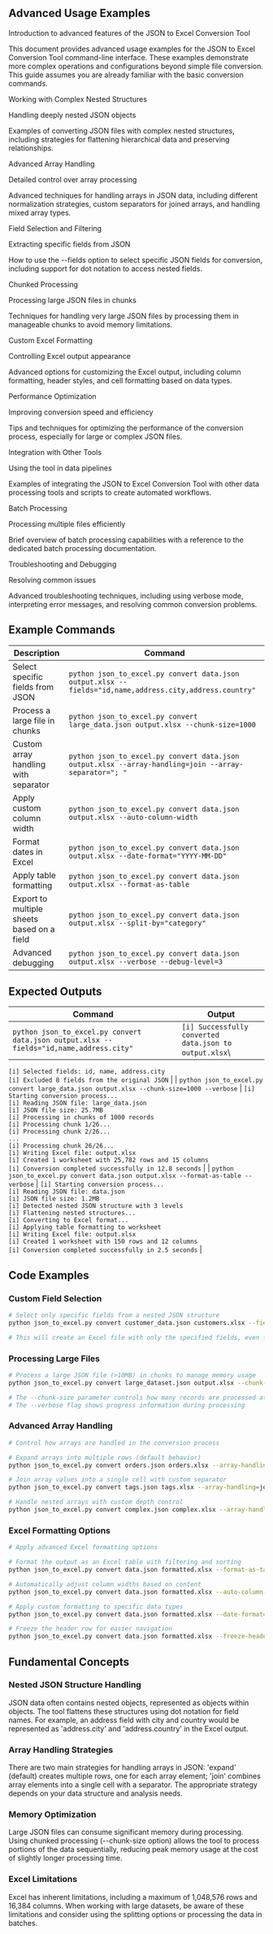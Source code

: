 ## Advanced Usage Examples

Introduction to advanced features of the JSON to Excel Conversion Tool

This document provides advanced usage examples for the JSON to Excel Conversion Tool command-line interface. These examples demonstrate more complex operations and configurations beyond simple file conversion. This guide assumes you are already familiar with the basic conversion commands.

Working with Complex Nested Structures

Handling deeply nested JSON objects

Examples of converting JSON files with complex nested structures, including strategies for flattening hierarchical data and preserving relationships.

Advanced Array Handling

Detailed control over array processing

Advanced techniques for handling arrays in JSON data, including different normalization strategies, custom separators for joined arrays, and handling mixed array types.

Field Selection and Filtering

Extracting specific fields from JSON

How to use the --fields option to select specific JSON fields for conversion, including support for dot notation to access nested fields.

Chunked Processing

Processing large JSON files in chunks

Techniques for handling very large JSON files by processing them in manageable chunks to avoid memory limitations.

Custom Excel Formatting

Controlling Excel output appearance

Advanced options for customizing the Excel output, including column formatting, header styles, and cell formatting based on data types.

Performance Optimization

Improving conversion speed and efficiency

Tips and techniques for optimizing the performance of the conversion process, especially for large or complex JSON files.

Integration with Other Tools

Using the tool in data pipelines

Examples of integrating the JSON to Excel Conversion Tool with other data processing tools and scripts to create automated workflows.

Batch Processing

Processing multiple files efficiently

Brief overview of batch processing capabilities with a reference to the dedicated batch processing documentation.

Troubleshooting and Debugging

Resolving common issues

Advanced troubleshooting techniques, including using verbose mode, interpreting error messages, and resolving common conversion problems.

## Example Commands

| Description | Command |
|---|---|
| Select specific fields from JSON | `python json_to_excel.py convert data.json output.xlsx --fields="id,name,address.city,address.country"` |
| Process a large file in chunks | `python json_to_excel.py convert large_data.json output.xlsx --chunk-size=1000` |
| Custom array handling with separator | `python json_to_excel.py convert data.json output.xlsx --array-handling=join --array-separator="; "` |
| Apply custom column width | `python json_to_excel.py convert data.json output.xlsx --auto-column-width` |
| Format dates in Excel | `python json_to_excel.py convert data.json output.xlsx --date-format="YYYY-MM-DD"` |
| Apply table formatting | `python json_to_excel.py convert data.json output.xlsx --format-as-table` |
| Export to multiple sheets based on a field | `python json_to_excel.py convert data.json output.xlsx --split-by="category"` |
| Advanced debugging | `python json_to_excel.py convert data.json output.xlsx --verbose --debug-level=3` |

## Expected Outputs

| Command | Output |
|---|---|
| `python json_to_excel.py convert data.json output.xlsx --fields="id,name,address.city"` | `[i] Successfully converted data.json to output.xlsx`\
`[i] Selected fields: id, name, address.city`\
`[i] Excluded 8 fields from the original JSON` |
| `python json_to_excel.py convert large_data.json output.xlsx --chunk-size=1000 --verbose` | `[i] Starting conversion process...`\
`[i] Reading JSON file: large_data.json`\
`[i] JSON file size: 25.7MB`\
`[i] Processing in chunks of 1000 records`\
`[i] Processing chunk 1/26...`\
`[i] Processing chunk 2/26...`\
`...`\
`[i] Processing chunk 26/26...`\
`[i] Writing Excel file: output.xlsx`\
`[i] Created 1 worksheet with 25,782 rows and 15 columns`\
`[i] Conversion completed successfully in 12.8 seconds` |
| `python json_to_excel.py convert data.json output.xlsx --format-as-table --verbose` | `[i] Starting conversion process...`\
`[i] Reading JSON file: data.json`\
`[i] JSON file size: 1.2MB`\
`[i] Detected nested JSON structure with 3 levels`\
`[i] Flattening nested structures...`\
`[i] Converting to Excel format...`\
`[i] Applying table formatting to worksheet`\
`[i] Writing Excel file: output.xlsx`\
`[i] Created 1 worksheet with 150 rows and 12 columns`\
`[i] Conversion completed successfully in 2.5 seconds` |

## Code Examples

### Custom Field Selection

```bash
# Select only specific fields from a nested JSON structure
python json_to_excel.py convert customer_data.json customers.xlsx --fields="id,name,email,address.street,address.city,address.country"

# This will create an Excel file with only the specified fields, even from nested objects
```

### Processing Large Files

```bash
# Process a large JSON file (>10MB) in chunks to manage memory usage
python json_to_excel.py convert large_dataset.json output.xlsx --chunk-size=1000 --verbose

# The --chunk-size parameter controls how many records are processed at once
# The --verbose flag shows progress information during processing
```

### Advanced Array Handling

```bash
# Control how arrays are handled in the conversion process

# Expand arrays into multiple rows (default behavior)
python json_to_excel.py convert orders.json orders.xlsx --array-handling=expand

# Join array values into a single cell with custom separator
python json_to_excel.py convert tags.json tags.xlsx --array-handling=join --array-separator="; "

# Handle nested arrays with custom depth control
python json_to_excel.py convert complex.json complex.xlsx --array-handling=expand --max-array-depth=2
```

### Excel Formatting Options

```bash
# Apply advanced Excel formatting options

# Format the output as an Excel table with filtering and sorting
python json_to_excel.py convert data.json formatted.xlsx --format-as-table

# Automatically adjust column widths based on content
python json_to_excel.py convert data.json formatted.xlsx --auto-column-width

# Apply custom formatting to specific data types
python json_to_excel.py convert data.json formatted.xlsx --date-format="YYYY-MM-DD" --number-format="#,##0.00"

# Freeze the header row for easier navigation
python json_to_excel.py convert data.json formatted.xlsx --freeze-header
```

## Fundamental Concepts

### Nested JSON Structure Handling

JSON data often contains nested objects, represented as objects within objects. The tool flattens these structures using dot notation for field names. For example, an address field with city and country would be represented as 'address.city' and 'address.country' in the Excel output.

### Array Handling Strategies

There are two main strategies for handling arrays in JSON: 'expand' (default) creates multiple rows, one for each array element; 'join' combines array elements into a single cell with a separator. The appropriate strategy depends on your data structure and analysis needs.

### Memory Optimization

Large JSON files can consume significant memory during processing. Using chunked processing (--chunk-size option) allows the tool to process portions of the data sequentially, reducing peak memory usage at the cost of slightly longer processing time.

### Excel Limitations

Excel has inherent limitations, including a maximum of 1,048,576 rows and 16,384 columns. When working with large datasets, be aware of these limitations and consider using the splitting options or processing the data in batches.